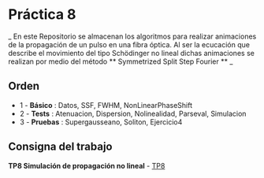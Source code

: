 # Práctica 8

_ En este Repositorio se almacenan los algoritmos para realizar animaciones de la propagación de un pulso en una fibra óptica.
Al ser la ecucación que describe el movimiento del tipo Schödinger no lineal dichas animaciones se realizan por medio del método
** Symmetrized Split Step Fourier ** _


## Orden

* 1 - **Básico** : Datos, SSF, FWHM, NonLinearPhaseShift
* 2 - **Tests**  : Atenuacion, Dispersion, Nolinealidad, Parseval, Simulacion
* 3 - **Pruebas** : Supergausseano, Soliton, Ejercicio4


## Consigna del trabajo

**TP8 Simulación de propagación no lineal** - [TP8](https://github.com/pdlsantos/Symmetrized_SSF/blob/main/Pr%C3%A1ctica%208%20-%20simulaciones.pdf)
